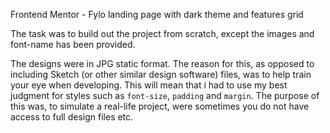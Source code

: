Frontend Mentor - Fylo landing page with dark theme and features grid

The task was to build out the project from scratch, except the images and font-name has been provided. 

The designs were in JPG static format. The reason for this, as opposed to including Sketch (or other similar design software) files, was to help train your eye when developing. This will mean that i had to use my best judgment for styles such as `font-size`, `padding` and `margin`. The purpose of this was, to simulate a real-life project, were sometimes you do not have access to full design files etc.
